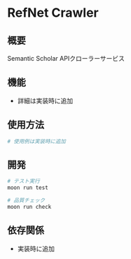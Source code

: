 # RefNet Crawler

## 概要

Semantic Scholar APIクローラーサービス

## 機能

- 詳細は実装時に追加

## 使用方法

```python
# 使用例は実装時に追加
```

## 開発

```bash
# テスト実行
moon run test

# 品質チェック
moon run check
```

## 依存関係

- 実装時に追加
